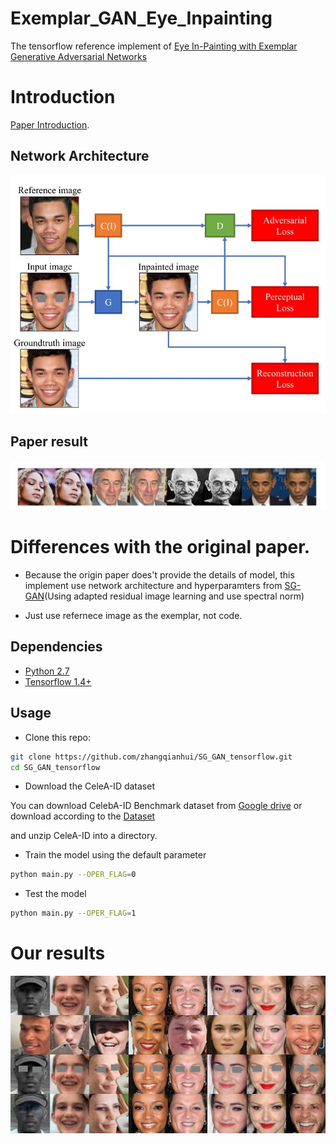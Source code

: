# Exemplar_GAN_Eye_Inpainting
The tensorflow reference implement of [Eye In-Painting with Exemplar Generative Adversarial Networks](https://arxiv.org/abs/1712.03999)  

# Introduction

[Paper Introduction](https://github.com/bdol/exemplar_gans).

## Network Architecture

<p align="center">
  <img src="/images/net.jpg">
</p>

## Paper result

<p align="center">
  <img src="/images/paper_result.jpg">
</p>

# Differences with the original paper.

- Because the origin paper does't provide the details of model, this implement use network architecture and hyperparamters from [SG-GAN](https://github.com/zhangqianhui/Sparsely_Grouped_GAN)(Using adapted residual image learning and use spectral norm)

- Just use refernece image as the exemplar, not code.

## Dependencies
* [Python 2.7](https://www.python.org/download/releases/2.7/)
* [Tensorflow 1.4+](https://github.com/tensorflow/tensorflow)


## Usage

- Clone this repo:
```bash
git clone https://github.com/zhangqianhui/SG_GAN_tensorflow.git
cd SG_GAN_tensorflow
```
- Download the CeleA-ID dataset

You can download CelebA-ID Benchmark dataset from [Google drive](https://www.dropbox.com/sh/8oqt9vytwxb3s4r/AAB06FXaQRUNtjW9ntaoPGvCa?dl=0) or download according to the [Dataset](https://github.com/bdol/exemplar_gans#celeb-id-benchmark-dataset) 

and unzip CeleA-ID into a directory. 

- Train the model using the default parameter
```bash
python main.py --OPER_FLAG=0
```
- Test the model 

```bash
python main.py --OPER_FLAG=1
```

# Our results

<p align="center">
  <img src="/images/our_result.jpg">
</p>


